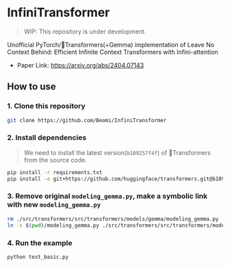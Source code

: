 # InfiniTransformer

> WIP: This repository is under development.

Unofficial PyTorch/🤗Transformers(+Gemma) implementation of Leave No Context Behind: Efficient Infinite Context Transformers with Infini-attention

- Paper Link: https://arxiv.org/abs/2404.07143

## How to use

### 1. Clone this repository

```bash
git clone https://github.com/Beomi/InfiniTransformer
```

### 2. Install dependencies

> We need to install the latest version(`b109257f4f`) of 🤗Transformers from the source code.

```bash
pip install -r requirements.txt
pip install -e git+https://github.com/huggingface/transformers.git@b109257f4f#egg=transformers
```

### 3. Remove original `modeling_gemma.py`, make a symbolic link with new `modeling_gemma.py`

```bash
rm ./src/transformers/src/transformers/models/gemma/modeling_gemma.py
ln -s $(pwd)/modeling_gemma.py ./src/transformers/src/transformers/models/gemma/modeling_gemma.py
```

### 4. Run the example

```bash
python test_basic.py
```
